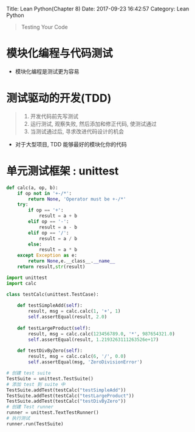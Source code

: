 Title: Lean Python(Chapter 8)
Date: 2017-09-23 16:42:57
Category: Lean Python

> Testing Your Code

<!--more-->

模块化编程与代码测试
=================

* 模块化编程是测试更为容易

测试驱动的开发(TDD)
============

> 1. 开发代码前先写测试
> 2. 运行测试, 观察失败, 然后添加和修正代码, 使测试通过
> 3. 当测试通过后, 寻求改进代码设计的机会

* 对于大型项目, TDD 能够最好的模块化你的代码

单元测试框架 : unittest
=====================

```python
def calc(a, op, b):
    if op not in '+-/*':
        return None, 'Operator must be +-/*'
    try:
        if op == '+':
            result = a + b
        elif op == '-':
            result = a - b
        elif op == '/':
            result = a / b
        else:
            result = a * b
    except Exception as e:
        return None,e.__class__.__name__
    return result,str(result)
```

```python
import unittest
import calc

class testCalc(unittest.TestCase):
    
    def testSimpleAdd(self):
        result, msg = calc.calc(1, '+', 1)
        self.assertEqual(result, 2.0)
    
    def testLargeProduct(self):
        result, msg = calc.calc(123456789.0, '*', 987654321.0)
        self.assertEqual(result, 1.2193263111263526e+17)
        
    def testDivByZero(self):
        result, msg = calc.calc(6, '/', 0.0)
        self.assertEqual(msg, 'ZeroDivisionError')

# 创建 test suite
TestSuite = unittest.TestSuite()
# 添加 test 到 suite 中
TestSuite.addTest(testCalc("testSimpleAdd"))
TestSuite.addTest(testCalc("testLargeProduct"))
TestSuite.addTest(testCalc("testDivByZero"))
# 创建 Test runner
runner = unittest.TextTestRunner()
# 执行测试
runner.run(TestSuite)
```

